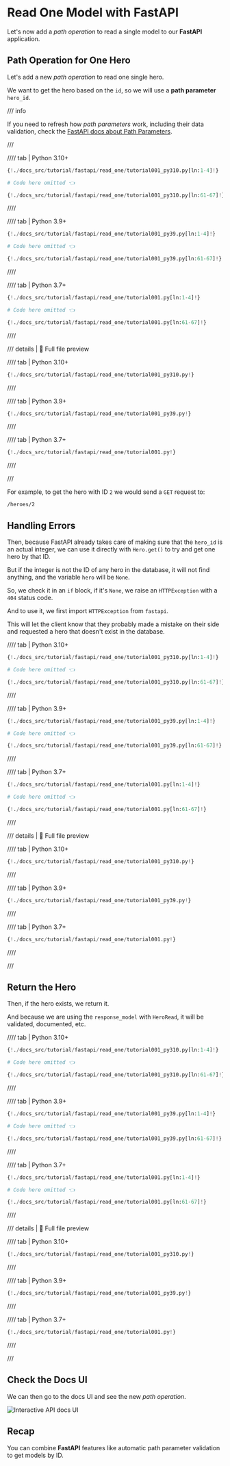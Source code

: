 # Read One Model with FastAPI

Let's now add a *path operation* to read a single model to our **FastAPI** application.

## Path Operation for One Hero

Let's add a new *path operation* to read one single hero.

We want to get the hero based on the `id`, so we will use a **path parameter** `hero_id`.

/// info

If you need to refresh how *path parameters* work, including their data validation, check the <a href="https://fastapi.tiangolo.com/tutorial/path-params/" class="external-link" target="_blank">FastAPI docs about Path Parameters</a>.

///

//// tab | Python 3.10+

```Python hl_lines="8"
{!./docs_src/tutorial/fastapi/read_one/tutorial001_py310.py[ln:1-4]!}

# Code here omitted 👈

{!./docs_src/tutorial/fastapi/read_one/tutorial001_py310.py[ln:61-67]!}
```

////

//// tab | Python 3.9+

```Python hl_lines="8"
{!./docs_src/tutorial/fastapi/read_one/tutorial001_py39.py[ln:1-4]!}

# Code here omitted 👈

{!./docs_src/tutorial/fastapi/read_one/tutorial001_py39.py[ln:61-67]!}
```

////

//// tab | Python 3.7+

```Python hl_lines="8"
{!./docs_src/tutorial/fastapi/read_one/tutorial001.py[ln:1-4]!}

# Code here omitted 👈

{!./docs_src/tutorial/fastapi/read_one/tutorial001.py[ln:61-67]!}
```

////

/// details | 👀 Full file preview

//// tab | Python 3.10+

```Python
{!./docs_src/tutorial/fastapi/read_one/tutorial001_py310.py!}
```

////

//// tab | Python 3.9+

```Python
{!./docs_src/tutorial/fastapi/read_one/tutorial001_py39.py!}
```

////

//// tab | Python 3.7+

```Python
{!./docs_src/tutorial/fastapi/read_one/tutorial001.py!}
```

////

///

For example, to get the hero with ID `2` we would send a `GET` request to:

```
/heroes/2
```

## Handling Errors

Then, because FastAPI already takes care of making sure that the `hero_id` is an actual integer, we can use it directly with `Hero.get()` to try and get one hero by that ID.

But if the integer is not the ID of any hero in the database, it will not find anything, and the variable `hero` will be `None`.

So, we check it in an `if` block, if it's `None`, we raise an `HTTPException` with a `404` status code.

And to use it, we first import `HTTPException` from `fastapi`.

This will let the client know that they probably made a mistake on their side and requested a hero that doesn't exist in the database.

//// tab | Python 3.10+

```Python hl_lines="3  11-13"
{!./docs_src/tutorial/fastapi/read_one/tutorial001_py310.py[ln:1-4]!}

# Code here omitted 👈

{!./docs_src/tutorial/fastapi/read_one/tutorial001_py310.py[ln:61-67]!}
```

////

//// tab | Python 3.9+

```Python hl_lines="3  11-13"
{!./docs_src/tutorial/fastapi/read_one/tutorial001_py39.py[ln:1-4]!}

# Code here omitted 👈

{!./docs_src/tutorial/fastapi/read_one/tutorial001_py39.py[ln:61-67]!}
```

////

//// tab | Python 3.7+

```Python hl_lines="3  11-13"
{!./docs_src/tutorial/fastapi/read_one/tutorial001.py[ln:1-4]!}

# Code here omitted 👈

{!./docs_src/tutorial/fastapi/read_one/tutorial001.py[ln:61-67]!}
```

////

/// details | 👀 Full file preview

//// tab | Python 3.10+

```Python
{!./docs_src/tutorial/fastapi/read_one/tutorial001_py310.py!}
```

////

//// tab | Python 3.9+

```Python
{!./docs_src/tutorial/fastapi/read_one/tutorial001_py39.py!}
```

////

//// tab | Python 3.7+

```Python
{!./docs_src/tutorial/fastapi/read_one/tutorial001.py!}
```

////

///

## Return the Hero

Then, if the hero exists, we return it.

And because we are using the `response_model` with `HeroRead`, it will be validated, documented, etc.

//// tab | Python 3.10+

```Python hl_lines="8  14"
{!./docs_src/tutorial/fastapi/read_one/tutorial001_py310.py[ln:1-4]!}

# Code here omitted 👈

{!./docs_src/tutorial/fastapi/read_one/tutorial001_py310.py[ln:61-67]!}
```

////

//// tab | Python 3.9+

```Python hl_lines="8  14"
{!./docs_src/tutorial/fastapi/read_one/tutorial001_py39.py[ln:1-4]!}

# Code here omitted 👈

{!./docs_src/tutorial/fastapi/read_one/tutorial001_py39.py[ln:61-67]!}
```

////

//// tab | Python 3.7+

```Python hl_lines="8  14"
{!./docs_src/tutorial/fastapi/read_one/tutorial001.py[ln:1-4]!}

# Code here omitted 👈

{!./docs_src/tutorial/fastapi/read_one/tutorial001.py[ln:61-67]!}
```

////

/// details | 👀 Full file preview

//// tab | Python 3.10+

```Python
{!./docs_src/tutorial/fastapi/read_one/tutorial001_py310.py!}
```

////

//// tab | Python 3.9+

```Python
{!./docs_src/tutorial/fastapi/read_one/tutorial001_py39.py!}
```

////

//// tab | Python 3.7+

```Python
{!./docs_src/tutorial/fastapi/read_one/tutorial001.py!}
```

////

///

## Check the Docs UI

We can then go to the docs UI and see the new *path operation*.

<img class="shadow" alt="Interactive API docs UI" src="/img/tutorial/fastapi/read-one/image01.png">

## Recap

You can combine **FastAPI** features like automatic path parameter validation to get models by ID.
